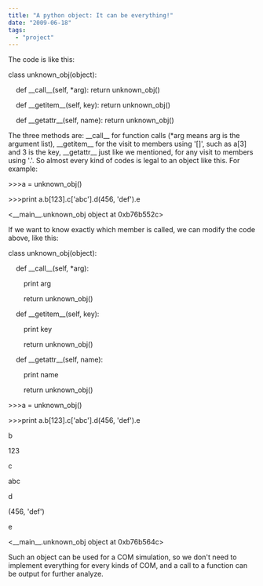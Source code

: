 ```yaml
---
title: "A python object: It can be everything!"
date: "2009-06-18"
tags: 
  - "project"
---
```


The code is like this:

  

class unknown\_obj(object):

  

    def \_\_call\_\_(self, \*arg): return unknown\_obj()

  

    def \_\_getitem\_\_(self, key): return unknown\_obj()

  

    def \_\_getattr\_\_(self, name): return unknown\_obj()

  

  

The three methods are: \_\_call\_\_ for function calls (\*arg means arg is the argument list), \_\_getitem\_\_ for the visit to members using '\[\]', such as a\[3\] and 3 is the key, \_\_getattr\_\_ just like we mentioned, for any visit to members using '.'. So almost every kind of codes is legal to an object like this. For example:

  

\>>>a = unknown\_obj()

  

\>>>print a.b\[123\].c\['abc'\].d(456, 'def').e

  

<\_\_main\_\_.unknown\_obj object at 0xb76b552c>

  

If we want to know exactly which member is called, we can modify the code above, like this:

  

  

class unknown\_obj(object):

  

    def \_\_call\_\_(self, \*arg):

  

        print arg

  

        return unknown\_obj()

  

    def \_\_getitem\_\_(self, key):

  

        print key

  

        return unknown\_obj()

  

    def \_\_getattr\_\_(self, name):

  

        print name

  

        return unknown\_obj()

  

  

\>>>a = unknown\_obj()

  

\>>>print a.b\[123\].c\['abc'\].d(456, 'def').e

  

b

  

123

  

c

  

abc

  

d

  

(456, 'def')

  

e

  

<\_\_main\_\_.unknown\_obj object at 0xb76b564c>

  

  

Such an object can be used for a COM simulation, so we don't need to implement everything for every kinds of COM, and a call to a function can be output for further analyze.
